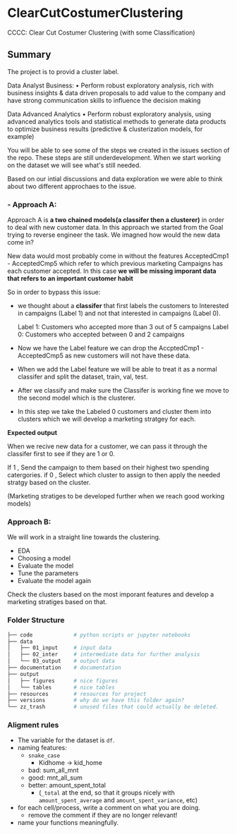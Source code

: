# ClearCutCostumerClustering
CCCC: Clear Cut Costumer Clustering (with some Classification)

## Summary
The project is to provid a cluster label.

Data Analyst Business:
• Perform robust exploratory analysis, rich with business insights & data driven proposals to add value to the company and have strong communication skills to influence the decision making

Data Advanced Analytics
• Perform robust exploratory analysis, using advanced analytics tools and statistical methods to generate data products to optimize business results (predictive & clusterization models, for example)

You will be able to see some of the steps we created in the issues section of the repo. These steps are still underdevelopment. When we start working on the dataset we will see what's still needed.

Based on our intial discussions and data exploration we were able to think about two different approchaes to the issue.

### - Approach A:

Approach A is **a two chained models(a classifer then a clusterer)** in order to deal with new customer data. In this approach we started from the Goal trying to reverse engineer the task. We imagned how would the new data come in?

New data would most probably come in without the features AcceptedCmp1 - AcceptedCmp5 which refer to which previous marketing Campaigns has each customer accepted.
In this case **we will be missing imporant data that refers to an important customer habit** 

So in order to bypass this issue:

- we thought about a **classifer** that first labels the customers to Interested in campaigns (Label 1) and not that interested in campaigns (Label 0).

    Label 1: Customers who accepted more than 3 out of 5 campaigns
    Label 0: Customers who accepted between 0 and 2 campaigns

- Now we have the Label feature we can drop the AccptedCmp1 - AcceptedCmp5 as new customers will not have these data.

- When we add the Label feature we will be able to treat it as a normal classifer and split the dataset, train, val, test.

- After we classify and make sure the Classifer is working fine we move to the second model which is the clusterer.

- In this step we take the Labeled 0 customers and cluster them into clusters which we will develop a marketing stratgey for each.

**Expected output**

When we recive new data for a customer, we can pass it through the classifer first to see if they are 1 or 0.

If 1 , Send the campaign to them based on their highest two spending catergories.
if 0 , Select which cluster to assign to then apply the needed stratgy based on the cluster.

(Marketing stratiges to be developed further when we reach good working models)

### Approach B:

We will work in a straight line towards the clustering.

- EDA
- Choosing a model
- Evaluate the model
- Tune the parameters
- Evaluate the model again

Check the clusters based on the most imporant features and develop a marketing stratiges based on that.



### Folder Structure 
```sh
├── code             # python scripts or jupyter notebooks
├── data
│   ├── 01_input     # input data
│   ├── 02_inter     # intermediate data for further analysis
│   └── 03_output    # output data
├── documentation    # documentation                                               (will it remain empty? surely not, right?)
├── output
│   ├── figures      # nice figures
│   └── tables       # nice tables
├── resources        # resources for project
├── versions         # why do we have this folder again?
└── zz_trash         # unused files that could actually be deleted.
```



### Aligment rules

- The variable for the dataset is `df`.
- naming features:
  -  `snake_case`
      -  Kidhome -> kid_home
  -  bad: sum_all_mnt
  -  good: mnt_all_sum
  -  better: amount_spent_total
     -  (`_total` at the end, so that it groups nicely with `amount_spent_average` and `amount_spent_variance`, etc) 
- for each cell/process, write a comment on what you are doing.
  - remove the comment if they are no longer relevant!
- name your functions meaningfully. 
 
